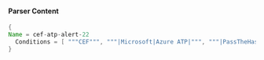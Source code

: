 #### Parser Content
```Java
{
Name = cef-atp-alert-22
  Conditions = [ """CEF""", """|Microsoft|Azure ATP|""", """|PassTheHashSecurityAlert|""" ]
}
```